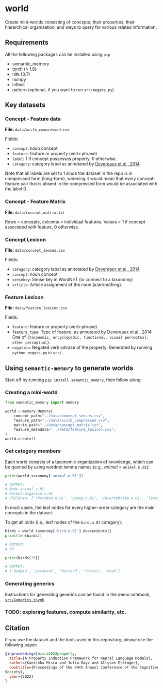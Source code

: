 # world

Create mini-worlds consisting of concepts, their properties, their hierarchical organization, and ways to query for various related information.

## Requirements

All the following packages can be installed using `pip`

- semantic_memory
- torch (> 1.8)
- nltk (3.7)
- numpy
- inflect
- pattern (optional, if you want to run `src/negate.py`)


## Key datasets

<!-- - Concept-feature data: `data/xcslb_compressed`
    - **Format:** `concept, feature, label, category`
- Concept feature data but in matrix form: `data/concept_matrix.txt`
- Concept Lexicon: `data/concept_senses.csv`
- Feature Metadata: `data/feature_lexicon.csv` -->

### Concept - Feature data

**File:** `data/xcslb_compressed.csv`

Fields:
- `concept`: noun concept
- `feature`: feature or property (verb-phrase)
- `label`: 1 if concept possesses property, 0 otherwise.
- `category`: category label as annotated by [Devereaux et al., 2014](https://link.springer.com/article/10.3758/s13428-013-0420-4)

Note that all labels are set to 1 since the dataset in the repo is in compressed form (long-form), widening it would mean that every concept-feature pair that is absent in the compressed form would be associated with the label 0.

### Concept - Feature Matrix

**File:** `data/concept_matrix.txt`

Rows = concepts, columns = individual features. Values = 1 if concept associated with feature, 0 otherwise.

### Concept Lexicon

**File:** `data/concept_senses.csv`

Fields:
- `category`: category label as annotated by [Devereaux et al., 2014](https://link.springer.com/article/10.3758/s13428-013-0420-4)
- `concept`: noun concept
- `sensekey`: Sense key in WordNET (to connect to a taxonomy)
- `article`: Article assignment of the noun (a/an/nothing).

### Feature Lexicon

**File:** `data/feature_lexicon.csv`

Fields:
- `feature`: feature or property (verb-phrase)
- `feature_type`: Type of feature, as annotated by [Devereaux et al., 2014](https://link.springer.com/article/10.3758/s13428-013-0420-4). One of `{taxonomic, encyclopedic, functional, visual perceptual, other perceptual}`.
- `negation`: Negated verb-phrase of the property. Generated by running `python negate.py` in `src/`.


## Using `semantic-memory` to generate worlds

Start off by running `pip install semantic_memory`, then follow along:

### Creating a mini-world

```py
from semantic_memory import memory

world = memory.Memory(
    concept_path="../data/concept_senses.csv",
    feature_path="../data/xcslb_compressed.csv",
    matrix_path="../data/concept_matrix.txt",
    feature_metadata="../data/feature_lexicon.csv",
)
world.create()
```

### Get category members

Each world consists of a taxonomic organization of knowledge, which can be 
queried by using wordnet lemma names (e.g., *animal* = `animal.n.01`):

```py
print(world.taxonomy['animal.n.01'])

# OUTPUT:
# Node animal.n.01
# Parent:organism.n.01
# Children: ['chordate.n.01', 'young.n.01', 'invertebrate.n.01', 'larva.n.01']

```
In most cases, the leaf nodes for every higher-order category are the main concepts in the dataset.

To get all birds (i.e., leaf nodes of the `bird.n.01` category):
```py
birds = world.taxonomy['bird.n.01'].descendants()
print(len(birds))

# OUTPUT:
# 36

print(birds[:5])

# OUTPUT:
# ['budgie', 'parakeet', 'buzzard', 'falcon', 'hawk']
```

### Generating generics

Instructions for generating generics can be found in the demo notebook, [`src/Generics.ipynb`](src/Generics.ipynb).

### TODO: exploring features, compute similarity, etc.


## Citation

If you use the dataset and the tools used in this repository, please cite the following paper:
```bibtex
@inproceedings{misra2022property,
  title={A Property Induction Framework for Neural Language Models},
  author={Kanishka Misra and Julia Rayz and Allyson Ettinger},
  booktitle={Proceedings of the 44th Annual Conference of the Cognitive Science
Society},
  year={2022}
}
```